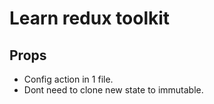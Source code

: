 # Learn redux toolkit 


## Props
- Config action in 1 file.
- Dont need to clone new state to immutable.
